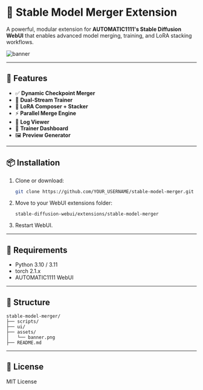 # 🔀 Stable Model Merger Extension

A powerful, modular extension for **AUTOMATIC1111's Stable Diffusion WebUI** that enables advanced model merging, training, and LoRA stacking workflows.

![banner](assets/banner.png)

---

## 🚀 Features

- ✅ **Dynamic Checkpoint Merger**
- 🧠 **Dual-Stream Trainer**
- 🎼 **LoRA Composer + Stacker**
- ⚡ **Parallel Merge Engine**
- 📜 **Log Viewer**
- 🧪 **Trainer Dashboard**
- 🖼 **Preview Generator**

---

## 📦 Installation

1. Clone or download:
   ```bash
   git clone https://github.com/YOUR_USERNAME/stable-model-merger.git
   ```

2. Move to your WebUI extensions folder:
   ```
   stable-diffusion-webui/extensions/stable-model-merger
   ```

3. Restart WebUI.

---

## 🧰 Requirements

- Python 3.10 / 3.11
- torch 2.1.x
- AUTOMATIC1111 WebUI

---

## 📂 Structure

```
stable-model-merger/
├── scripts/
├── ui/
├── assets/
│   └── banner.png
├── README.md
```

---

## 📄 License

MIT License

